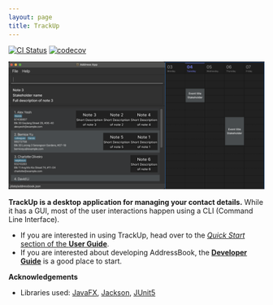 ```yaml
---
layout: page
title: TrackUp
---
```


[![CI Status](https://github.com/se-edu/addressbook-level3/workflows/Java%20CI/badge.svg)](https://github.com/AY2425S2-CS2103T-F14-4/tp/actions)
[![codecov](https://codecov.io/gh/AY2425S2-CS2103T-F14-4/tp/graph/badge.svg?token=H4Z1Q1GOF6)](https://codecov.io/gh/AY2425S2-CS2103T-F14-4/tp)

![Ui](images/Ui.png)

**TrackUp is a desktop application for managing your contact details.** While it has a GUI, most of the user interactions happen using a CLI (Command Line Interface).

* If you are interested in using TrackUp, head over to the [_Quick Start_ section of the **User Guide**](UserGuide.html#quick-start).
* If you are interested about developing AddressBook, the [**Developer Guide**](DeveloperGuide.html) is a good place to start.


**Acknowledgements**

* Libraries used: [JavaFX](https://openjfx.io/), [Jackson](https://github.com/FasterXML/jackson), [JUnit5](https://github.com/junit-team/junit5)
